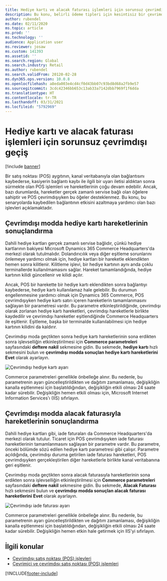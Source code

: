 ```yaml
---
title: Hediye kartı ve alacak faturası işlemleri için sorunsuz çevrimdışı geçiş
description: Bu konu, belirli ödeme tipleri için kesintisiz bir çevrimdışı anahtar sağlayan gelişmelere genel bakış sağlar.
author: rubendel
ms.date: 02/11/2020
ms.topic: article
ms.prod: ''
ms.technology: ''
audience: Application user
ms.reviewer: josaw
ms.custom: 141393
ms.assetid: ''
ms.search.region: Global
ms.search.industry: Retail
ms.author: rubendel
ms.search.validFrom: 20120-02-28
ms.dyn365.ops.version: 10.0.8
ms.openlocfilehash: a8eda003e4cd4cf0d43bb07c93bd8d68a2fb9e57
ms.sourcegitcommit: 3cdc42346bb653c13ab33a7142dbb7969f1f6dda
ms.translationtype: HT
ms.contentlocale: tr-TR
ms.lasthandoff: 03/31/2021
ms.locfileid: "5792969"
---
```

# <a name="seamless-offline-switch-for-gift-card-and-credit-memo-operations"></a>Hediye kartı ve alacak faturası işlemleri için sorunsuz çevrimdışı geçiş

[!include [banner](../includes/banner.md)]

Bir satış noktası (POS) aygıtının, kanal veritabanıyla olan bağlantısını kaybederse, kasiyerin bağlantı kaybı ile ilgili bir uyarı iletisi aldıktan sonra sürmekte olan POS işlemleri ve hareketlerinin çoğu devam edebilir. Ancak, bazı durumlarda, hareketler gerçek zamanlı servise bağlı olan öğelere sahiptir ve POS çevrimdışıyken bu öğeler desteklenmez. Bu konu, bu senaryolarda kaybedilen bağlantının etkisini azaltmaya yardımcı olan bazı işlevleri açıklamaktadır.

## <a name="completing-gift-card-transactions-in-offline-mode"></a>Çevrimdışı modda hediye kartı hareketlerinin sonuçlandırma

Dahili hediye kartları gerçek zamanlı servise bağlıdır, çünkü hediye kartlarının bakiyesi Microsoft Dynamics 365 Commerce Headquarters'da merkezi olarak tutulmalıdır. Dolandırıcılık veya diğer eşitleme sorunlarını önlemeye yardımcı olmak için, hediye kartları bir hareketle eklendikten hemen sonra kilitlenir. Kilitleme işlevi, bir hediye kartının aynı anda çoklu terminallerde kullanılmamasını sağlar. Hareket tamamlandığında, hediye kartının kilidi güncellenir ve kilidi açılır.

Ancak, POS bir harekette bir hediye kartı eklendikten sonra bağlantıyı kaybederse, hediye kartı kullanılamaz hale gelebilir. Bu durumun engellenmesine yardımcı olmak için Dynamics 365 Commerce, POS çevrimdışıyken hediye kartı satırı içeren hareketlerin tamamlanmasını sağlayan bir parametresi vardır. Bu parametre etkinleştirildiğinde, çevrimdışı olarak zorlanan hediye kartı hareketleri, çevrimdışı hareketlerle birlikte kaydedilir ve çevrimdışı hareketler eşitlendiğinde Commerce Headquarters ile eşitlenir. Eşitleme, başka bir terminalde kullanılabilmesi için hediye kartının kilidini da kaldırır.

Çevrimdışı moda geçtikten sonra hediye kartı hareketlerinin sona erdikten sonra işlevselliğin etkinleştirilmesi için **Commerce parametreleri** sayfasındaki **deftere nakil** sekmesine gidin. Bu sekmede, **hediye kartı** hızlı sekmesini bulun ve **çevrimdışı modda sonuçlan hediye kartı hareketlerini** **Evet** olarak ayarlayın.

![Çevrimdışı hediye kartı ayarı](../media/gift.png)

Commerce parametreleri genellikle önbelleğe alınır. Bu nedenle, bu parametrenin ayarı güncelleştirildikten ve dağıtım zamanlaması, değişikliğin kanalla eşitlenmesi için başlatıldığından, değişikliğin etkili olması 24 saate kadar sürebilir. Değişikliğin hemen etkili olması için, Microsoft Internet Information Services'ı (IIS) sıfırlayın.

## <a name="completing-credit-memo-transactions-in-offline-mode"></a>Çevrimdışı modda alacak faturasıyla hareketlerinin sonuçlandırma

Dahili hediye kartları gibi, iade faturaları da Commerce Headquarters'da merkezi olarak tutulur. Ticaret için POS çevrimdışıyken iade faturası hareketlerinin tamamlanmasını sağlayan bir parametre vardır. Bu parametre, önceki bölümde sözü edilen hediye kartı parametresi gibi çalışır. Parametre açıldığında, çevrimdışı duruma getirilen iade faturası hareketleri, POS çevrimdışıyken gerçekleştirilen diğer hareketlerle birlikte kanal veritabanına geri eşitlenir.

Çevrimdışı moda geçtikten sonra alacak faturasıyla hareketlerinin sona erdikten sonra işlevselliğin etkinleştirilmesi için **Commerce parametreleri** sayfasındaki **deftere nakil** sekmesine gidin. Bu sekmede, **Alacak Faturası** hızlı sekmesini bulun ve **çevrimdışı modda sonuçlan alacak faturası hareketlerini** **Evet** olarak ayarlayın.

![Çevrimdışı iade faturası ayarı](../media/creditmemo.png)

Commerce parametreleri genellikle önbelleğe alınır. Bu nedenle, bu parametrenin ayarı güncelleştirildikten ve dağıtım zamanlaması, değişikliğin kanalla eşitlenmesi için başlatıldığından, değişikliğin etkili olması 24 saate kadar sürebilir. Değişikliğin hemen etkin hale getirmek için IIS'yi sıfırlayın.

## <a name="related-topics"></a>İlgili konular

- [Çevrimdışı satış noktası (POS) işlevleri](https://docs.microsoft.com/dynamics365/retail/pos-offline-functionality)
- [Çevrimiçi ve çevrimdışı satış noktası (POS) işlemleri](https://docs.microsoft.com/dynamics365/retail/pos-operations)


[!INCLUDE[footer-include](../../includes/footer-banner.md)]